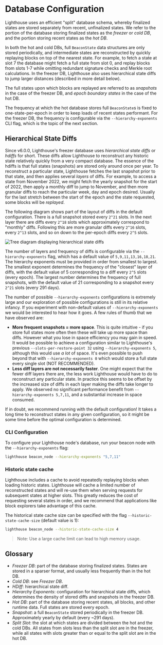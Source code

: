 # Database Configuration

Lighthouse uses an efficient "split" database schema, whereby finalized states are stored separately
from recent, unfinalized states. We refer to the portion of the database storing finalized states as
the _freezer_ or _cold DB_, and the portion storing recent states as the _hot DB_.

In both the hot and cold DBs, full `BeaconState` data structures are only stored periodically, and
intermediate states are reconstructed by quickly replaying blocks on top of the nearest state. For
example, to fetch a state at slot 7 the database might fetch a full state from slot 0, and replay
blocks from slots 1-7 while omitting redundant signature checks and Merkle root calculations. In
the freezer DB, Lighthouse also uses hierarchical state diffs to jump larger distances (described in
more detail below).

The full states upon which blocks are replayed are referred to as _snapshots_ in the case of the
freezer DB, and _epoch boundary states_ in the case of the hot DB.

The frequency at which the hot database stores full `BeaconState`s is fixed to one-state-per-epoch
in order to keep loads of recent states performant. For the freezer DB, the frequency is
configurable via the `--hierarchy-exponents` CLI flag, which is the topic of the next section.

## Hierarchical State Diffs

Since v6.0.0, Lighthouse's freezer database uses _hierarchical state diffs_ or _hdiffs_ for short.
These diffs allow Lighthouse to reconstruct any historic state relatively quickly from a very
compact database. The essence of the hdiffs is that full states (snapshots) are stored only around
once per year. To reconstruct a particular state, Lighthouse fetches the last snapshot prior to that
state, and then applies several _layers_ of diffs. For example, to access a state from November
2022, we might fetch the yearly snapshot for the start of 2022, then apply a monthly diff to jump to
November, and then more granular diffs to reach the particular week, day and epoch desired.
Usually for the last stretch between the start of the epoch and the state requested, some blocks
will be _replayed_.

The following diagram shows part of the layout of diffs in the default configuration. There is a
full snapshot stored every `2^21` slots. In the next layer there are diffs every `2^18` slots which
approximately correspond to "monthly" diffs. Following this are more granular diffs every `2^16`
slots, every `2^13` slots, and so on down to the per-epoch diffs every `2^5` slots.

![Tree diagram displaying hierarchical state diffs](./imgs/db-freezer-layout.png)

The number of layers and frequency of diffs is configurable via the `--hierarchy-exponents` flag,
which has a default value of `5,9,11,13,16,18,21`. The hierarchy exponents must be provided in order
from smallest to largest. The smallest exponent determines the frequency of the "closest" layer
of diffs, with the default value of 5 corresponding to a diff every `2^5` slots (every epoch).
The largest number determines the frequency of full snapshots, with the default value of 21
corresponding to a snapshot every `2^21` slots (every 291 days).

The number of possible `--hierarchy-exponents` configurations is extremely large and our exploration
of possible configurations is still in its relative infancy. If you experiment with non-default
values of `--hierarchy-exponents` we would be interested to hear how it goes. A few rules of thumb
that we have observed are:

- **More frequent snapshots = more space**. This is quite intuitive - if you store full states more
  often then these will take up more space than diffs. However what you lose in space efficiency you
  may gain in speed. It would be possible to achieve a configuration similar to Lighthouse's
  previous `--slots-per-restore-point 32` using `--hierarchy-exponents 5`, although this would use
  _a lot_ of space. It's even possible to push beyond that with `--hierarchy-exponents 0` which
  would store a full state every single slot (NOT RECOMMENDED).
- **Less diff layers are not necessarily faster**. One might expect that the fewer diff layers there
  are, the less work Lighthouse would have to do to reconstruct any particular state. In practice
  this seems to be offset by the increased size of diffs in each layer making the diffs take longer
  to apply. We observed no significant performance benefit from `--hierarchy-exponents 5,7,11`, and
  a substantial increase in space consumed.

If in doubt, we recommend running with the default configuration! It takes a long time to
reconstruct states in any given configuration, so it might be some time before the optimal
configuration is determined.

### CLI Configuration

To configure your Lighthouse node's database, run your beacon node with the `--hierarchy-exponents` flag:

```bash
lighthouse beacon_node --hierarchy-exponents "5,7,11"
```

### Historic state cache

Lighthouse includes a cache to avoid repeatedly replaying blocks when loading historic states. Lighthouse will cache a limited number of reconstructed states and will re-use them when serving requests for subsequent states at higher slots. This greatly reduces the cost of requesting several states in order, and we recommend that applications like block explorers take advantage of this cache.

The historical state cache size can be specified with the flag `--historic-state-cache-size` (default value is 1):

```bash
lighthouse beacon_node --historic-state-cache-size 4
```

> Note: Use a large cache limit can lead to high memory usage.

## Glossary

- _Freezer DB_: part of the database storing finalized states. States are stored in a sparser
  format, and usually less frequently than in the hot DB.
- _Cold DB_: see _Freezer DB_.
- _HDiff_: hierarchical state diff.
- _Hierarchy Exponents_: configuration for hierarchical state diffs, which determines the density
  of stored diffs and snapshots in the freezer DB.
- _Hot DB_: part of the database storing recent states, all blocks, and other runtime data. Full
  states are stored every epoch.
- _Snapshot_: a full `BeaconState` stored periodically in the freezer DB. Approximately yearly by
  default (every ~291 days).
- _Split Slot_: the slot at which states are divided between the hot and the cold DBs. All states
  from slots less than the split slot are in the freezer, while all states with slots greater than
  or equal to the split slot are in the hot DB.

